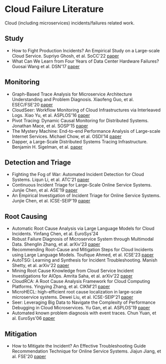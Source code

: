# Cloud Failure Literature
Cloud (including microservices) incidents/failures related work.


## Study
- How to Fight Production Incidents? An Empirical Study on a Large-scale Cloud Service. Supriyo Ghosh, et al. SoCC'22 [paper](https://arxiv.org/pdf/2109.01111.pdf)
- What Can We Learn from Four Years of Data Center Hardware Failures? Guosai Wang et al. DSN'17 [paper](https://people.iiis.tsinghua.edu.cn/~weixu/Krvdro9c/dsn17-wang.pdf)

## Monitoring
- Graph-Based Trace Analysis for Microservice Architecture Understanding and Problem Diagnosis. Xiaofeng Guo, et al. ESEC/FSE'20 [paper](https://dl.acm.org/doi/pdf/10.1145/3368089.3417066) 
- CloudSeer: Workflow Monitoring of Cloud Infrastructures via Interleaved Logs. Xiao Yu, et al. ASPLOS'16 [paper](https://dl.acm.org/doi/10.1145/2872362.2872407)
- Pivot Tracing: Dynamic Causal Monitoring for Distributed Systems. Jonathan Mace, et al. SOSP'15 [paper](https://dl.acm.org/doi/10.1145/2815400.2815415)
- The Mystery Machine: End-to-end Performance Analysis of Large-scale Internet Services. Michael Chow, et al. OSDI'14 [paper](https://dl.acm.org/doi/10.1145/2872362.2872407)
- Dapper, a Large-Scale Distributed Systems Tracing Infrastructure. Benjamin H. Sigelman, et al. [paper](https://static.googleusercontent.com/media/research.google.com/en//archive/papers/dapper-2010-1.pdf)


## Detection and Triage
- Fighting the Fog of War: Automated Incident Detection for Cloud Systems. Liqun Li, et al. ATC'21 [paper](https://www.usenix.org/system/files/atc21-li-liqun.pdf)
- Continuous Incident Triage for Large-Scale Online Service Systems. Junjie Chen, et al. ASE'19 [paper](http://hongyujohn.github.io/ASE19b.pdf)
- An Empirical Investigation of Incident Triage for Online Service Systems. Junjie Chen, et al. ICSE-SEIP'19 [paper](https://netman.aiops.org/~peidan/ANM2021/12.IncidentManagement/LectureCoverage/2019ICSE_An%20Empirical%20Investigation%20of%20Incident%20Triage%20for%20Online%20Service%20Systems.pdf)


## Root Causing
- Automatic Root Cause Analysis via Large Language Models for Cloud Incidents. Yinfang Chen, et al. EuroSys'24
- Robust Failure Diagnosis of Microservice System through Multimodal Data. Shenglin Zhang, et al. arXiv'23 [paper](https://arxiv.org/pdf/2302.10512.pdf)
- Recommending Root-Cause and Mitigation Steps for Cloud Incidents using Large Language Models. Toufique Ahmed, et al. ICSE'23 [paper](https://arxiv.org/pdf/2301.03797.pdf)
- AutoTSG: Learning and Synthesis for Incident Troubleshooting. Manish Shetty, et al. arXiv'22 [paper](https://arxiv.org/pdf/2205.13457.pdf)
- Mining Root Cause Knowledge from Cloud Service Incident Investigations for AIOps. Amrita Saha, et al. arXiv'22 [paper](https://arxiv.org/pdf/2204.11598.pdf)
- CloudRCA: A Root Cause Analysis Framework for Cloud Computing Platforms. Yingying Zhang, et al. CIKM'21 [paper](https://arxiv.org/pdf/2111.03753.pdf)
- MicroHECL: high-efficient root cause localization in large-scale microservice systems. Dewei Liu, et al. ICSE-SEIP'21 [paper](https://dl.acm.org/doi/10.1109/ICSE-SEIP52600.2021.00043)
- Seer: Leveraging Big Data to Navigate the Complexity of Performance Debugging in Cloud Microservices. Yu Gan, et al. ASPLOS'19 [paper](https://www.csl.cornell.edu/~delimitrou/papers/2019.asplos.seer.pdf)
- Automated known problem diagnosis with event traces. Chun Yuan, et al. EuroSys'06 [paper](https://dl.acm.org/doi/10.1145/1217935.1217972)


## Mitigation
- How to Mitigate the Incident? An Effective Troubleshooting Guide Recommendation Technique for Online Service Systems. Jiajun Jiang, et al. FSE'20 [paper](https://xgdsmileboy.github.io/files/paper/deeprmd-fse20.pdf)

<!-- ## Learning-based
### Literature
- Effective Bug Triage Based on Historical Bug-Fix Information
 -->
